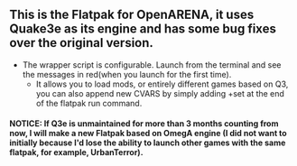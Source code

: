 ## This is the Flatpak for OpenARENA, it uses Quake3e as its engine and has some bug fixes over the original version.
- The wrapper script is configurable. Launch from the terminal and see the messages in red(when you launch for the first time).
    - It allows you to load mods, or entirely different games based on Q3, you can also append new CVARS by simply adding +set at the end of the flatpak run command.
#### NOTICE: If Q3e is unmaintained for more than 3 months counting from now, I will make a new Flatpak based on OmegA engine (I did not want to initially because I'd lose the ability to launch other games with the same flatpak, for example, UrbanTerror).
